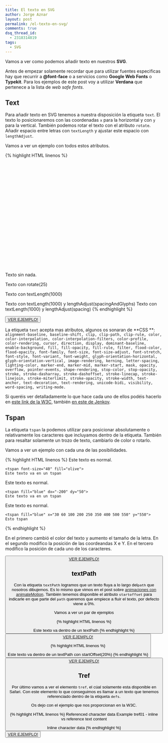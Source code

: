 ```yaml
---
title: El texto en SVG
author: Jorge Aznar
layout: post
permalink: /el-texto-en-svg/
comments: true
dsq_thread_id:
  - 2318314819
tags:
  - SVG
---
```

Vamos a ver como podemos añadir texto en nuestros **SVG**.

<!--more-->

Antes de empezar solamente recordar que para utilizar fuentes especificas hay que recurrir a **@font-face** o a servicios como **Google Web Fonts** o **Typekit**. Para los ejemplos de este post voy a utilizar **Verdana** que pertenece a la lista de *web safe fonts*.

## Text

Para añadir texto en SVG tenemos a nuestra disposición la etiqueta `text`. El texto lo posicionaremos con las coordenadas `x` para la horizontal y con `y` para la vertical. También podemos rotar el texto con el atributo `rotate`. Añadir espacio entre letras con `textLength` y ajustar este espacio con `lengthAdjust`.

Vamos a ver un ejemplo con todos estos atributos.

{% highlight HTML linenos %}

<svg version="1.1" xmlns="http://www.w3.org/2000/svg"
  xmlns:xlink="http://www.w3.org/1999/xlink"
  width="1200" height="800" viewBox="0 0 1200 800">

  <text x="50" y="20"
        font-family="Verdana"
        font-size="25"
        fill="red">
    Texto sin nada.
  </text>

  <text x="50" y="60"
        font-family="Verdana"
        font-size="25"
        fill="red"
        rotate="25">
    Texto con rotate(25)
  </text>

  <text x="50" y="100"
        font-family="Verdana"
        font-size="25"
        fill="red"
        textLength="1000">
    Texto con textLength(1000)
  </text>

  <text x="50" y="140"
        font-family="Verdana"
        font-size="25"
        fill="red"
        textLength="1000"
        lengthAdjust="spacingAndGlyphs">
    Texto con textLength(1000) y lengthAdjust(spacingAndGlyphs)
  </text>
    <text x="50" y="180"
        font-family="Verdana"
        font-size="25"
        fill="red"
        textLength="1000"
        lengthAdjust="spacing">
    Texto con textLength(1000) y lengthAdjust(spacing)
  </text>
{% endhighlight %}

<button class="boton-centrar">
  <a target="_blank" class="btn" href="http://jorgeatgu.com/ejemplos/texto/texto.html">VER EJEMPLO!</a>
</button>

La etiqueta `text` acepta mas atributos, algunos os sonaran de **CSS **: `alignment-baseline, baseline-shift, clip, clip-path, clip-rule, color, color-interpolation, color-interpolation-filters, color-profile, color-rendering, cursor, direction, display, dominant-baseline, enable-background, fill, fill-opacity, fill-rule, filter, flood-color, flood-opacity, font-family, font-size, font-size-adjust, font-stretch, font-style, font-variant, font-weight, glyph-orientation-horizontal, glyph-orientation-vertical, image-rendering, kerning, letter-spacing, lighting-color, marker-end, marker-mid, marker-start, mask, opacity, overflow, pointer-events, shape-rendering, stop-color, stop-opacity, stroke, stroke-dasharray, stroke-dashoffset, stroke-linecap, stroke-linejoin, stroke-miterlimit, stroke-opacity, stroke-width, text-anchor, text-decoration, text-rendering, unicode-bidi, visibility, word-spacing, writing-mode.`

Si queréis ver detalladamente lo que hace cada uno de ellos podéis hacerlo en <a href="http://www.w3.org/TR/SVG/text.html#TextElement" target="_blank">este link de la W3C</a>, también <a href="http://tutorials.jenkov.com/svg/text-element.html" target="_blank">en este de Jenkov</a>.

## Tspan

La etiqueta `tspan` la podemos utilizar para posicionar absolutamente o relativamente los caracteres que incluyamos dentro de la etiqueta. También para resaltar solamente un trozo de texto, cambiarlo de color o rotarlo.

Vamos a ver un ejemplo con cada una de las posibilidades.

{% highlight HTML linenos %}<text x="50" y="50"
        font-family="Verdana"
        font-size="25"
        fill="red">
    Este texto es normal.

    <tspan font-size="40" fill="olive">
    Este texto va en un tspan
  </tspan>
  </text>

  <text x="50" y="200"
        font-family="Verdana"
        font-size="25"
        fill="red">
    Este texto es normal.

    <tspan fill="blue" dx="-200" dy="50">
    Este texto va en un tspan
  </tspan>
  </text>

  <text x="50" y="500"
        font-family="Verdana"
        font-size="25"
        fill="red">
    Este texto es normal.

    <tspan fill="blue" x="30 60 100 200 250 350 400 500 550" y="550">
    Esto tspan
  </tspan>
  </text>{% endhighlight %}

En el primero cambió el color del texto y aumento el tamaño de la letra.
En el segundo modifico la posición de las coordeandas X e Y.
En el tercero modifico la posición de cada uno de los caracteres.

<button class="boton-centrar">
  <a target="_blank" class="btn" href="http://jorgeatgu.com/ejemplos/texto/tspan.html">VER EJEMPLO!</a>
</div>

## textPath

Con la etiqueta `textPath` logramos que un texto fluya a lo largo del`path` que nosotros dibujemos. Es lo mismo que vimos en el post sobre <a href="http://jorgeatgu.com/blog/animaciones-con-animatemotion-en-svg/" target="_blank">animaciones con animateMotion</a>. También tenemos disponible el atributo `startoffset` para indicarle en que parte del `path` queremos que empiece a fluir el texto, por defecto viene a 0%.

Vamos a ver un par de ejemplos

{% highlight HTML linenos %}<defs>
    <path id="ejemplo"
          d="M197,167.5c0,0,433-285.5,433,0"/>
  </defs>

  <text font-family="Verdana" font-size="30" fill="red">
    <textPath xlink:href="#ejemplo">
      Este texto va dentro de un textPath
    </textPath>
  </text>{% endhighlight %}

<button class="boton-centrar">
  <a target="_blank" class="btn" href="http://jorgeatgu.com/ejemplos/texto/textpath.html">VER EJEMPLO!</a>
</div>

{% highlight HTML linenos %}<defs>
    <path id="ejemplo" d="M197,167.5c0,0,433-285.5,433,0"/>
  </defs>

  <text font-family="Verdana" font-size="15" fill="red">
    <textPath xlink:href="#ejemplo" startOffset="20%">
      Este texto va dentro de un textPath con startOffset(20%)
    </textPath>
  </text>{% endhighlight %}

<button class="boton-centrar">
  <a target="_blank" class="btn" href="http://jorgeatgu.com/ejemplos/texto/startoffset.html">VER EJEMPLO!</a>
</div>

## Tref

Por último vamos a ver el elemento `tref`, el cúal solamente esta disponible en Safari. Con este elemento lo que conseguimos es llamar a un texto que tenemos referenciado dentro de la etiqueta `defs`.

Os dejo con el ejemplo que nos proporcionan en la W3C.

{% highlight HTML linenos %}<defs>
    <text id="ReferencedText">
      Referenced character data
    </text>
  </defs>
  <desc>Example tref01 - inline vs reference text content</desc>

  <text x="100" y="100" font-size="45" fill="blue" >
    Inline character data
  </text>
  <text x="100" y="200" font-size="45" fill="red" >
    <tref xlink:href="#ReferencedText"/>
  </text>{% endhighlight %}

<button class="boton-centrar">
  <a target="_blank" class="btn" href="http://www.w3.org/TR/SVG/text.html#TRefElement">VER EJEMPLO!</a>
</div>